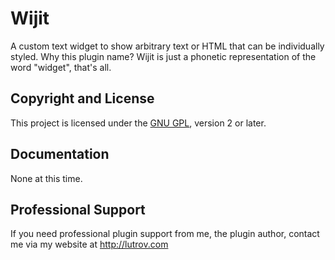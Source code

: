 # Wijit

A custom text widget to show arbitrary text or HTML that can be individually styled. Why this plugin name? Wijit is just a phonetic representation of the word "widget", that's all.

## Copyright and License

This project is licensed under the [GNU GPL](http://www.gnu.org/licenses/old-licenses/gpl-2.0.html), version 2 or later.

## Documentation

None at this time.

## Professional Support

If you need professional plugin support from me, the plugin author, contact me via my website at http://lutrov.com
